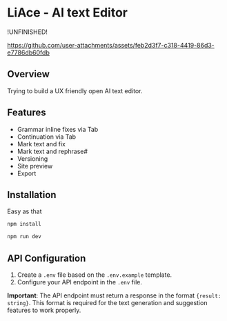 # LiAce - AI text Editor

!UNFINISHED!


https://github.com/user-attachments/assets/feb2d3f7-c318-4419-86d3-e7786db60fdb



## Overview

Trying to build a UX friendly open AI text editor.

## Features

- Grammar inline fixes via Tab
- Continuation via Tab
- Mark text and fix
- Mark text and rephrase#
- Versioning
- Site preview
- Export


## Installation

Easy as that
```sh
npm install

npm run dev
```

## API Configuration

1. Create a `.env` file based on the `.env.example` template.
2. Configure your API endpoint in the `.env` file.

**Important**: The API endpoint must return a response in the format `{result: string}`. This format is required for the text generation and suggestion features to work properly.
